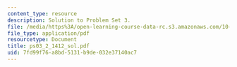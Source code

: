 ```yaml
---
content_type: resource
description: Solution to Problem Set 3.
file: /media/https%3A/open-learning-course-data-rc.s3.amazonaws.com/10-40-chemical-engineering-thermodynamics-fall-2003/7fd99f76a8bd5131b9de032e37140ac7_ps03_2_1412_sol.pdf
file_type: application/pdf
resourcetype: Document
title: ps03_2_1412_sol.pdf
uid: 7fd99f76-a8bd-5131-b9de-032e37140ac7
---
```

